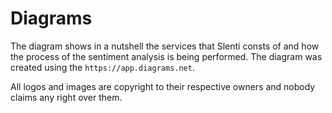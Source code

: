 # Diagrams

The diagram shows in a nutshell the services that Slenti consts of and how the process of the sentiment analysis is being performed.
The diagram was created using the `https://app.diagrams.net`.

All logos and images are copyright to their respective owners and nobody claims any right over them.